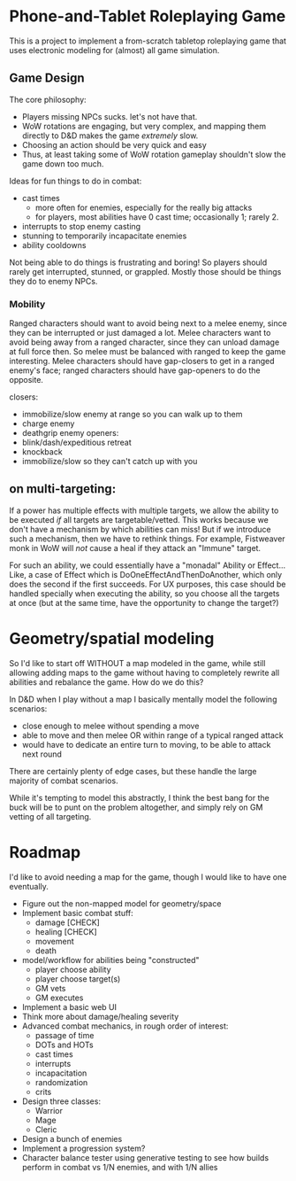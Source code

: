 # Phone-and-Tablet Roleplaying Game

This is a project to implement a from-scratch tabletop roleplaying game that
uses electronic modeling for (almost) all game simulation.

## Game Design

The core philosophy:

- Players missing NPCs sucks. let's not have that.
- WoW rotations are engaging, but very complex, and mapping them directly to D&D
  makes the game *extremely* slow.
- Choosing an action should be very quick and easy
- Thus, at least taking some of WoW rotation gameplay shouldn't slow the game
  down too much.

Ideas for fun things to do in combat:

- cast times
  - more often for enemies, especially for the really big attacks
  - for players, most abilities have 0 cast time; occasionally 1; rarely 2.
- interrupts to stop enemy casting
- stunning to temporarily incapacitate enemies
- ability cooldowns

Not being able to do things is frustrating and boring! So players should rarely
get interrupted, stunned, or grappled. Mostly those should be things they do to
enemy NPCs.

### Mobility

Ranged characters should want to avoid being next to a melee enemy, since they
can be interrupted or just damaged a lot. Melee characters want to avoid being
away from a ranged character, since they can unload damage at full force then.
So melee must be balanced with ranged to keep the game interesting. Melee
characters should have gap-closers to get in a ranged enemy's face; ranged
characters should have gap-openers to do the opposite.

closers:
- immobilize/slow enemy at range so you can walk up to them
- charge enemy
- deathgrip enemy
openers:
- blink/dash/expeditious retreat
- knockback
- immobilize/slow so they can't catch up with you


## on multi-targeting:

If a power has multiple effects with multiple targets, we allow the ability to
be executed *if* all targets are targetable/vetted. This works because we don't
have a mechanism by which abilities can miss! But if we introduce such a
mechanism, then we have to rethink things. For example, Fistweaver monk in WoW
will *not* cause a heal if they attack an "Immune" target.

For such an ability, we could essentially have a "monadal" Ability or Effect...
Like, a case of Effect which is DoOneEffectAndThenDoAnother, which only does the
second if the first succeeds. For UX purposes, this case should be handled
specially when executing the ability, so you choose all the targets at once (but
at the same time, have the opportunity to change the target?)

# Geometry/spatial modeling

So I'd like to start off WITHOUT a map modeled in the game, while still allowing
adding maps to the game without having to completely rewrite all abilities and
rebalance the game. How do we do this?

In D&D when I play without a map I basically mentally model the following
scenarios:

- close enough to melee without spending a move
- able to move and then melee OR within range of a typical ranged attack
- would have to dedicate an entire turn to moving, to be able to attack next
  round

There are certainly plenty of edge cases, but these handle the large majority of
combat scenarios.

While it's tempting to model this abstractly, I think the best bang for the buck
will be to punt on the problem altogether, and simply rely on GM vetting of all
targeting.

# Roadmap

I'd like to avoid needing a map for the game, though I would like to have one
eventually.

- Figure out the non-mapped model for geometry/space
- Implement basic combat stuff:
  - damage [CHECK]
  - healing [CHECK]
  - movement
  - death
- model/workflow for abilities being "constructed"
  - player choose ability
  - player choose target(s)
  - GM vets
  - GM executes
- Implement a basic web UI
- Think more about damage/healing severity
- Advanced combat mechanics, in rough order of interest:
  - passage of time
  - DOTs and HOTs
  - cast times
  - interrupts
  - incapacitation
  - randomization
  - crits
- Design three classes:
  - Warrior
  - Mage
  - Cleric
- Design a bunch of enemies
- Implement a progression system?
- Character balance tester using generative testing to see how builds perform
  in combat vs 1/N enemies, and with 1/N allies
